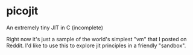 picojit
=======

An extremely tiny JIT in C (incomplete)

Right now it's just a sample of the world's simplest "vm" that I posted on Reddit.  I'd like to use this
to explore jit principles in a friendly "sandbox".
